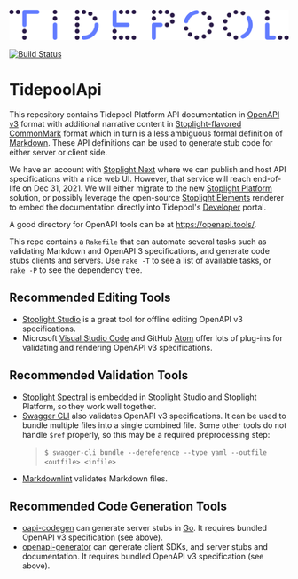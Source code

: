 ![Tidepool Logo](assets/images/Tidepool_Logo_Light_Large.png)

[![Build Status](https://travis-ci.com/tidepool-org/TidepoolApi.svg?branch=master)](https://travis-ci.com/tidepool-org/TidepoolApi)

# TidepoolApi

This repository contains Tidepool Platform API documentation in [OpenAPI v3](https://www.openapis.org/) format with additional narrative content in [Stoplight-flavored](https://meta.stoplight.io/docs/studio/docs/Documentation/03a-stoplight-flavored-markdown.md) [CommonMark](https://commonmark.org/) format which in turn is a less ambiguous formal definition of [Markdown](https://www.markdownguide.org/).
These API definitions can be used to generate stub code for either server or client side.

We have an account with [Stoplight Next](https://next.stoplight.io/tidepool) where we can publish and host API specifications with a nice web UI.
However, that service will reach end-of-life on Dec 31, 2021. We will either migrate to the new [Stoplight Platform](https://tidepool.stoplight.io) solution, or possibly leverage the open-source [Stoplight Elements](https://stoplight.io/open-source/elements/) renderer to embed the documentation directly into Tidepool's [Developer](https://developer.tidepool.org) portal.

A good directory for OpenAPI tools can be at https://openapi.tools/.

This repo contains a `Rakefile` that can automate several tasks such as validating Markdown and OpenAPI 3 specifications, and generate code stubs clients and servers. Use `rake -T` to see a list of available tasks, or `rake -P` to see the dependency tree.

## Recommended Editing Tools

* [Stoplight Studio](https://stoplight.io/studio/) is a great tool for offline editing OpenAPI v3 specifications.
* Microsoft [Visual Studio Code](https://code.visualstudio.com/) and GitHub [Atom](https://atom.io/) offer lots of plug-ins for validating and rendering OpenAPI v3 specifications.

## Recommended Validation Tools

* [Stoplight Spectral](https://stoplight.io/open-source/spectral/) is embedded in Stoplight Studio and Stoplight Platform, so they work well together.
* [Swagger CLI](https://github.com/APIDevTools/swagger-cli) also validates OpenAPI v3 specifications. It can be used to bundle multiple files into a single combined file. Some other tools do not handle `$ref` properly, so this may be a required preprocessing step:
  > `$ swagger-cli bundle --dereference --type yaml --outfile <outfile> <infile>`
* [Markdownlint](https://github.com/igorshubovych/markdownlint-cli) validates Markdown files.

## Recommended Code Generation Tools

* [oapi-codegen](https://github.com/deepmap/oapi-codegen) can generate server stubs in [Go](https://golang.org/). It requires bundled OpenAPI v3 specification (see above).
* [openapi-generator](https://github.com/OpenAPITools/openapi-generator) can generate client SDKs, and server stubs and documentation. It requires bundled OpenAPI v3 specification (see above).
